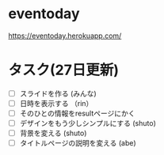 # eventoday
https://eventoday.herokuapp.com/

# タスク(27日更新)
- [ ] スライドを作る (みんな)
- [ ] 日時を表示する （rin）
- [ ] そのひとの情報をresultページにかく
- [ ] デザインをもう少しシンプルにする (shuto)
- [ ] 背景を変える (shuto)
- [ ] タイトルページの説明を変える (abe)
